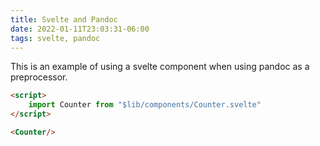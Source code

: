 ```yaml
---
title: Svelte and Pandoc
date: 2022-01-11T23:03:31-06:00
tags: svelte, pandoc
---
```


This is an example of using a svelte component when using pandoc as a preprocessor.

<script>
    import Counter from "$lib/components/Counter.svelte"
</script>

<Counter/>

```html
<script>
    import Counter from "$lib/components/Counter.svelte"
</script>

<Counter/>
```
